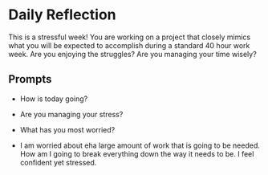 # Daily Reflection
This is a stressful week! You are working on a project that closely mimics what you will be expected to accomplish during a standard 40 hour work week. Are you enjoying the struggles? Are you managing your time wisely? 

## Prompts
- How is today going? 
- Are you managing your stress?
- What has you most worried?

- I am worried about eha large amount of work that is going to be needed. How am I going to break everything down the way it needs to be. I feel confident yet stressed.